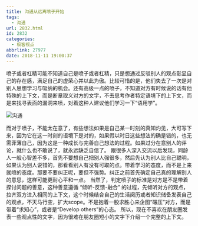 ```yaml
---
title: 沟通从远离喷子开始
tags:
  - 沟通
url: 2832.html
id: 2832
categories:
  - 极客视点
abbrlink: 27977
date: 2018-11-11 19:00:37
---
```


喷子或者杠精可能不知道自己是喷子或者杠精，只是想通过反驳别人的观点彰显自己的存在感，满足自己的虚荣心并以此为傲。比较可惜的是，他们失去了一次是对别人思想学习与吸纳的机会。还有高级一点的喷子，不知道对方有时候说的话有他特殊的上下文，而是断章取义对方的文字，不去思考作者特定语境下的上下文，而是来找寻表面的漏洞来喷，对着这种人建议他们学习一下“语用学”。

![沟通](https://wangbaiyuan.cn/wp-content/uploads/2019/02/20190222075700118.jpg "沟通")

而对于喷子，不能太在意了，有些想法如果是自己某一时刻的真知灼见，大可写下来，因为它在这一时刻的语境下是对的，如果假以时日这些想法的确是错的，也无需菲薄自己，因为这是一种成长与完善自己想法的过程。如果过分在意别人的评论，就什么也不敢说了，就永远缺乏自信了。 跟很多人深入交流以后发现，同龄人一般心智差不多，首先不要想自己把别人强很多，然后先认为别人比自己聪明，如果认为别人说错的，那看看别人有没有可取的点。带着学习的态度，而不是上来就喷的态度。那要不要纠正呢，要但不强势。纠正之前首先确定自己真的理解别人的意思，这样可能更耐心平和一点。 当然了，判定喷子的标准是对方是不是带着探讨问题的善意，这种善意遵循 “倾听-反馈-融合” 的过程，先倾听对方的观点，拉齐双方进入相同的上下文，这个时候结合自己的生活阅历或者知识储备发表自己的观点，不天马行空，扩大scope。不是抱着一股求胜心来企图“碾压”对方，而是带着“求知心”，或者是“Develop others”的心态。 所以，现在不喜欢在朋友圈发表一些观点性的文字，因为很难在朋友圈短小的文字下介绍一个完整的上下文。